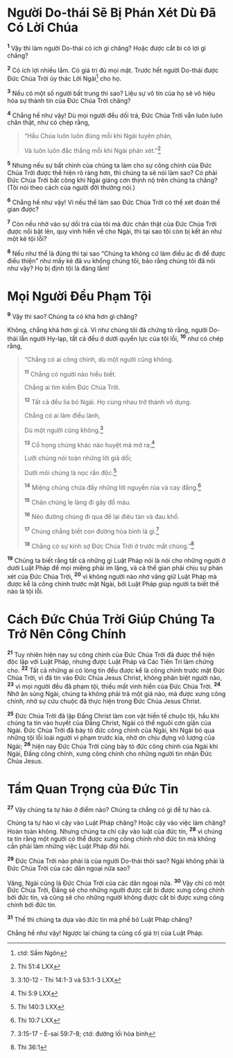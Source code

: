 # Người Do-thái Sẽ Bị Phán Xét Dù Đã Có Lời Chúa

<sup><b>1</b></sup> Vậy thì làm người Do-thái có ích gì chăng? Hoặc được cắt bì có lợi gì chăng?

<sup><b>2</b></sup> Có ích lợi nhiều lắm. Có giá trị đủ mọi mặt. Trước hết người Do-thái được Đức Chúa Trời ủy thác Lời Ngài[^1-6448a268-1655-46f1-a8e3-e140d43a97dd] cho họ.

<sup><b>3</b></sup> Nếu có một số người bất trung thì sao? Liệu sự vô tín của họ sẽ vô hiệu hóa sự thành tín của Đức Chúa Trời chăng?

<sup><b>4</b></sup> Chẳng hề như vậy! Dù mọi người đều dối trá, Đức Chúa Trời vẫn luôn luôn chân thật, như có chép rằng,

> “Hầu Chúa luôn luôn đúng mỗi khi Ngài tuyên phán,
>
> Và luôn luôn đắc thắng mỗi khi Ngài phán xét.”[^2-6448a268-1655-46f1-a8e3-e140d43a97dd]

<sup><b>5</b></sup> Nhưng nếu sự bất chính của chúng ta làm cho sự công chính của Đức Chúa Trời được thể hiện rõ ràng hơn, thì chúng ta sẽ nói làm sao? Có phải Đức Chúa Trời bất công khi Ngài giáng cơn thịnh nộ trên chúng ta chăng? (Tôi nói theo cách của người đời thường nói.)

<sup><b>6</b></sup> Chẳng hề như vậy! Vì nếu thế làm sao Đức Chúa Trời có thể xét đoán thế gian được?

<sup><b>7</b></sup> Còn nếu nhờ vào sự dối trá của tôi mà đức chân thật của Đức Chúa Trời được nổi bật lên, quy vinh hiển về cho Ngài, thì tại sao tôi còn bị kết án như một kẻ tội lỗi?

<sup><b>8</b></sup> Nếu như thế là đúng thì tại sao “Chúng ta không cứ làm điều ác đi để được điều thiện” như mấy kẻ đã vu khống chúng tôi, bảo rằng chúng tôi đã nói như vậy? Họ bị định tội là đáng lắm!

# Mọi Người Đều Phạm Tội

<sup><b>9</b></sup> Vậy thì sao? Chúng ta có khá hơn gì chăng?

Không, chẳng khá hơn gì cả. Vì như chúng tôi đã chứng tỏ rằng, người Do-thái lẫn người Hy-lạp, tất cả đều ở dưới quyền lực của tội lỗi, <sup><b>10</b></sup> như có chép rằng,

> “Chẳng có ai công chính, dù một người cũng không.
>
> <sup><b>11</b></sup> Chẳng có người nào hiểu biết.
>
> Chẳng ai tìm kiếm Đức Chúa Trời.
>
> <sup><b>12</b></sup> Tất cả đều lìa bỏ Ngài. Họ cùng nhau trở thành vô dụng.
>
> Chẳng có ai làm điều lành,
>
> Dù một người cũng không.[^3-6448a268-1655-46f1-a8e3-e140d43a97dd]
>
> <sup><b>13</b></sup> Cổ họng chúng khác nào huyệt mả mở ra;[^4-6448a268-1655-46f1-a8e3-e140d43a97dd]
>
> Lưỡi chúng nói toàn những lời giả dối;
>
> Dưới môi chúng là nọc rắn độc.[^5-6448a268-1655-46f1-a8e3-e140d43a97dd]
>
> <sup><b>14</b></sup> Miệng chúng chứa đầy những lời nguyền rủa và cay đắng.[^6-6448a268-1655-46f1-a8e3-e140d43a97dd]
>
> <sup><b>15</b></sup> Chân chúng lẹ làng đi gây đổ máu.
>
> <sup><b>16</b></sup> Nẻo đường chúng đi qua để lại điêu tàn và đau khổ.
>
> <sup><b>17</b></sup> Chúng chẳng biết con đường hòa bình là gì.[^7-6448a268-1655-46f1-a8e3-e140d43a97dd]
>
> <sup><b>18</b></sup> Chẳng có sự kính sợ Đức Chúa Trời ở trước mắt chúng.”[^8-6448a268-1655-46f1-a8e3-e140d43a97dd]

<sup><b>19</b></sup> Chúng ta biết rằng tất cả những gì Luật Pháp nói là nói cho những người ở dưới Luật Pháp để mọi miệng phải im lặng, và cả thế gian phải chịu sự phán xét của Đức Chúa Trời, <sup><b>20</b></sup> vì không người nào nhờ vâng giữ Luật Pháp mà được kể là công chính trước mặt Ngài, bởi Luật Pháp giúp người ta biết thế nào là tội lỗi.

# Cách Đức Chúa Trời Giúp Chúng Ta Trở Nên Công Chính

<sup><b>21</b></sup> Tuy nhiên hiện nay sự công chính của Đức Chúa Trời đã được thể hiện độc lập với Luật Pháp, nhưng được Luật Pháp và Các Tiên Tri làm chứng cho. <sup><b>22</b></sup> Tất cả những ai có lòng tin đều được kể là công chính trước mặt Đức Chúa Trời, vì đã tin vào Đức Chúa Jesus Christ, không phân biệt người nào, <sup><b>23</b></sup> vì mọi người đều đã phạm tội, thiếu mất vinh hiển của Đức Chúa Trời. <sup><b>24</b></sup> Nhờ ân sủng Ngài, chúng ta không phải trả một giá nào, mà được xưng công chính, nhờ sự cứu chuộc đã thực hiện trong Đức Chúa Jesus Christ.

<sup><b>25</b></sup> Đức Chúa Trời đã lập Đấng Christ làm con vật hiến tế chuộc tội, hầu khi chúng ta tin vào huyết của Đấng Christ, Ngài có thể nguôi cơn giận của Ngài. Đức Chúa Trời đã bày tỏ đức công chính của Ngài, khi Ngài bỏ qua những tội lỗi loài người vi phạm trước kia, nhờ ơn chịu đựng vô lượng của Ngài; <sup><b>26</b></sup> hiện nay Đức Chúa Trời cũng bày tỏ đức công chính của Ngài khi Ngài, Đấng công chính, xưng công chính cho những người tin nhận Đức Chúa Jesus.

# Tầm Quan Trọng của Đức Tin

<sup><b>27</b></sup> Vậy chúng ta tự hào ở điểm nào? Chúng ta chẳng có gì để tự hào cả.

Chúng ta tự hào vì cậy vào Luật Pháp chăng? Hoặc cậy vào việc làm chăng? Hoàn toàn không. Nhưng chúng ta chỉ cậy vào luật của đức tin, <sup><b>28</b></sup> vì chúng ta tin rằng một người có thể được xưng công chính nhờ đức tin mà không cần phải làm những việc Luật Pháp đòi hỏi.

<sup><b>29</b></sup> Đức Chúa Trời nào phải là của người Do-thái thôi sao? Ngài không phải là Đức Chúa Trời của các dân ngoại nữa sao?

Vâng, Ngài cũng là Đức Chúa Trời của các dân ngoại nữa. <sup><b>30</b></sup> Vậy chỉ có một Đức Chúa Trời, Đấng sẽ cho những người được cắt bì được xưng công chính bởi đức tin, và cũng sẽ cho những người không được cắt bì được xưng công chính bởi đức tin.

<sup><b>31</b></sup> Thế thì chúng ta dựa vào đức tin mà phế bỏ Luật Pháp chăng?

Chẳng hề như vậy! Ngược lại chúng ta củng cố giá trị của Luật Pháp.

[^1-6448a268-1655-46f1-a8e3-e140d43a97dd]: ctd: Sấm Ngôn

[^2-6448a268-1655-46f1-a8e3-e140d43a97dd]: Thi 51:4 LXX

[^3-6448a268-1655-46f1-a8e3-e140d43a97dd]: 3:10-12 - Thi 14:1-3 và 53:1-3 LXX

[^4-6448a268-1655-46f1-a8e3-e140d43a97dd]: Thi 5:9 LXX

[^5-6448a268-1655-46f1-a8e3-e140d43a97dd]: Thi 140:3 LXX

[^6-6448a268-1655-46f1-a8e3-e140d43a97dd]: Thi 10:7 LXX

[^7-6448a268-1655-46f1-a8e3-e140d43a97dd]: 3:15-17 - Ê-sai 59:7-8; ctd: đường lối hòa bình

[^8-6448a268-1655-46f1-a8e3-e140d43a97dd]: Thi 36:1
